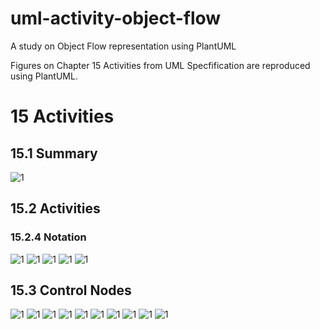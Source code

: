 # uml-activity-object-flow
A study on Object Flow representation using PlantUML

Figures on Chapter 15 Activities from UML Specfification are reproduced using PlantUML.

# 15 Activities
## 15.1 Summary
![1](http://www.plantuml.com/plantuml/proxy?cache=no&src=https://raw.githubusercontent.com/masmangan/uml-activity-object-flow/main/figure-15-01.puml)

## 15.2 Activities
### 15.2.4 Notation
![1](http://www.plantuml.com/plantuml/proxy?cache=no&src=https://raw.githubusercontent.com/masmangan/uml-activity-object-flow/main/figure-15-02.puml)
![1](http://www.plantuml.com/plantuml/proxy?cache=no&src=https://raw.githubusercontent.com/masmangan/uml-activity-object-flow/main/figure-15-03.puml)
![1](http://www.plantuml.com/plantuml/proxy?cache=no&src=https://raw.githubusercontent.com/masmangan/uml-activity-object-flow/main/figure-15-04.puml)
![1](http://www.plantuml.com/plantuml/proxy?cache=no&src=https://raw.githubusercontent.com/masmangan/uml-activity-object-flow/main/figure-15-05.puml)
![1](http://www.plantuml.com/plantuml/proxy?cache=no&src=https://raw.githubusercontent.com/masmangan/uml-activity-object-flow/main/figure-15-06.puml)


## 15.3 Control Nodes

![1](http://www.plantuml.com/plantuml/proxy?cache=no&src=https://raw.githubusercontent.com/masmangan/uml-activity-object-flow/main/figure-15-12.puml)
![1](http://www.plantuml.com/plantuml/proxy?cache=no&src=https://raw.githubusercontent.com/fernandoelger/uml-activity-object-flow/main/figure-15-17.puml)
![1](http://www.plantuml.com/plantuml/proxy?cache=no&src=https://raw.githubusercontent.com/fernandoelger/uml-activity-object-flow/main/figure-15-20.puml)
![1](http://www.plantuml.com/plantuml/proxy?cache=no&src=https://raw.githubusercontent.com/masmangan/uml-activity-object-flow/main/figure-15-27.puml)
![1](http://www.plantuml.com/plantuml/proxy?cache=no&src=https://raw.githubusercontent.com/masmangan/uml-activity-object-flow/main/figure-15-28.puml)
![1](http://www.plantuml.com/plantuml/proxy?cache=no&src=https://raw.githubusercontent.com/fernandoelger/uml-activity-object-flow/main/figure-15-39-v1.puml)
![1](http://www.plantuml.com/plantuml/proxy?cache=no&src=https://raw.githubusercontent.com/fernandoelger/uml-activity-object-flow/main/figure-15-39-v2.puml)
![1](http://www.plantuml.com/plantuml/proxy?cache=no&src=https://raw.githubusercontent.com/fernandoelger/uml-activity-object-flow/main/figure-15-40.puml)
![1](http://www.plantuml.com/plantuml/proxy?cache=no&src=https://raw.githubusercontent.com/masmangan/uml-activity-object-flow/main/figure-15-42.puml)
![1](http://www.plantuml.com/plantuml/proxy?cache=no&src=https://raw.githubusercontent.com/masmangan/uml-activity-object-flow/main/figure-15-73.puml)
